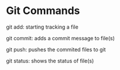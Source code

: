 # Git Commands

git add: starting tracking a file

git commit: adds a commit message to file(s)

git push: pushes the commited files to git

git status: shows the status of file(s)
